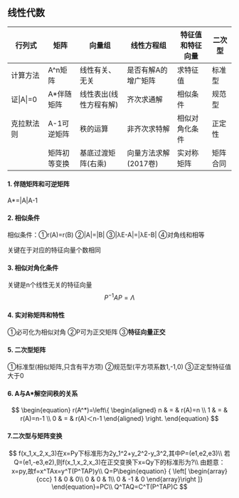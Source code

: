 ## 线性代数

| 行列式     | 矩阵         | 向量组                 | 线性方程组           | 特征值和特征向量 | 二次型   |
| ---------- | ------------ | ---------------------- | -------------------- | ---------------- | -------- |
| 计算方法   | A^n矩阵      | 线性有关、无关         | 是否有解A的增广矩阵  | 求特征值         | 标准型   |
| 证\|A\|=0  | A*伴随矩阵   | 线性表出(线性方程有解) | 齐次求通解           | 相似条件         | 规范型   |
| 克拉默法则 | A-1可逆矩阵  | 秩的运算               | 非齐次求特解         | 相似对角化条件   | 正定性   |
|            | 矩阵初等变换 | 基底过渡矩阵(右乘)     | 向量方法求解(2017卷) | 实对称矩阵       | 矩阵合同 |

#### 1. 伴随矩阵和可逆矩阵

A*=|A|A-1

#### 2. 相似条件

相似条件：①r(A)=r(B)	②|A|=|B|	③|λE-A|=|λE-B|	④对角线和相等

关键在于对应的特征向量个数相同

#### 3. 相似对角化条件

关键是n个线性无关的特征向量
$$
P^{-1}AP=Λ
$$

#### 4. 实对称矩阵和特性

①必可化为相似对角		②P可为正交矩阵		③**特征向量正交**

#### 5. 二次型矩阵

①标准型(相似矩阵,只含有平方项)	②规范型(平方项系数1,-1,0) 	③正定型特征值大于0

#### 6. A与A*解空间秩的关系

$$
\begin{equation}
r(A^*)=\left\{
\begin{aligned}
n & = & r(A)=n \\
1 & = & r(A)=n-1 \\
0 & = & r(A)＜n-1
\end{aligned}
\right.
\end{equation}
$$

#### 7.二次型与矩阵变换

$$
f(x_1,x_2,x_3)在x=Py下标准形为2y_1^2+y_2^2-y_3^2,其中P=(e1,e2,e3)\\
若Q=(e1,-e3,e2),则f(x_1,x_2,x_3)在正交变换下x=Qy下的标准形为?\\
由题意：x=py,故f=x^TAx=y^T(P^TAP)y\\
Q=P\begin{equation}
{
\left[ \begin{array}{ccc}
1 & 0 & 0\\
0 & 0 & 1\\
0 & -1 & 0
\end{array}\right ]} \end{equation}=PC\\
Q^TAQ=C^T(P^TAP)C
$$
